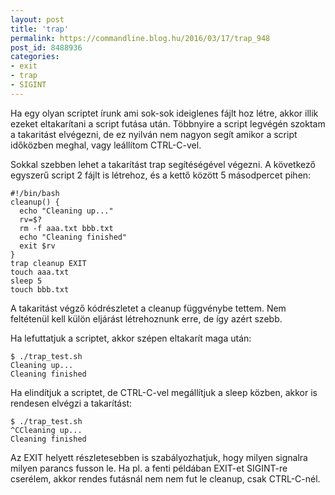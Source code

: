 ```yaml
---
layout: post
title: 'trap'
permalink: https://commandline.blog.hu/2016/03/17/trap_948
post_id: 8488936
categories: 
- exit
- trap
- SIGINT
---
```


Ha egy olyan scriptet írunk ami sok-sok ideiglenes fájlt hoz létre, akkor illik ezeket eltakarítani a script futása után. Többnyire a script legvégén szoktam a takaritást elvégezni, de ez nyilván nem nagyon segít amikor a script időközben meghal, vagy leállítom CTRL-C-vel.

Sokkal szebben lehet a takarítást trap segítéségével végezni. A következő egyszerű script 2 fájlt is létrehoz, és a kettő között 5 másodpercet pihen:

```
#!/bin/bash
cleanup() {
  echo "Cleaning up..."
  rv=$?
  rm -f aaa.txt bbb.txt
  echo "Cleaning finished"
  exit $rv
}
trap cleanup EXIT
touch aaa.txt
sleep 5
touch bbb.txt
```

A takaritást végző kódrészletet a cleanup függvénybe tettem. Nem feltétenül kell külön eljárást létrehoznunk erre, de így azért szebb.

Ha lefuttatjuk a scriptet, akkor szépen eltakarít maga után:

```
$ ./trap_test.sh
Cleaning up...
Cleaning finished
```

Ha elindítjuk a scriptet, de CTRL-C-vel megállítjuk a sleep közben, akkor is rendesen elvégzi a takarítást:

```
$ ./trap_test.sh
^CCleaning up...
Cleaning finished
```

Az EXIT helyett részletesebben is szabályozhatjuk, hogy milyen signalra milyen parancs fusson le. Ha pl. a fenti példában EXIT-et SIGINT-re cserélem, akkor rendes futásnál nem nem fut le cleanup, csak CTRL-C-nél.